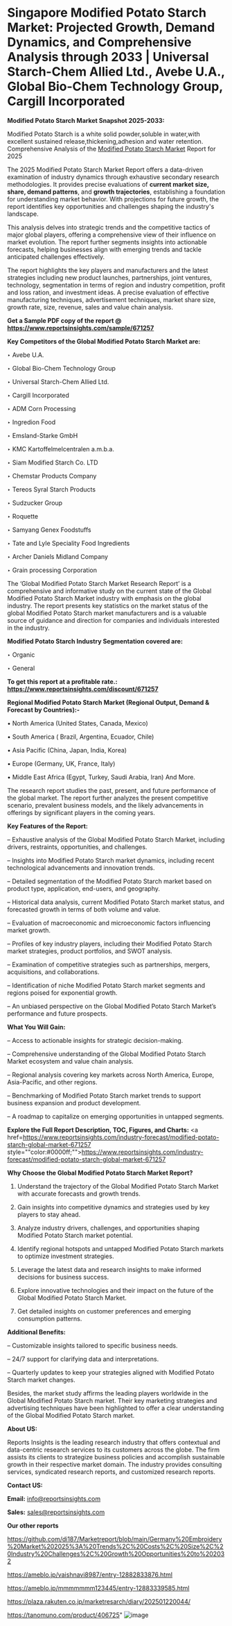 # Singapore Modified Potato Starch Market: Projected Growth, Demand Dynamics, and Comprehensive Analysis through 2033 | Universal Starch-Chem Allied Ltd., Avebe U.A., Global Bio-Chem Technology Group, Cargill Incorporated

<strong>Modified Potato Starch Market Snapshot 2025-2033:</strong>

Modified Potato Starch is a white solid powder,soluble in water,with excellent sustained release,thickening,adhesion and water retention. Comprehensive Analysis of the <a href=https://www.reportsinsights.com/sample/671257>Modified Potato Starch Market</a> Report for 2025

The 2025 Modified Potato Starch Market Report offers a data-driven examination of industry dynamics through exhaustive secondary research methodologies. It provides precise evaluations of <strong>current market size, share, demand patterns</strong>, and <strong>growth trajectories</strong>, establishing a foundation for understanding market behavior. With projections for future growth, the report identifies key opportunities and challenges shaping the industry's landscape.

This analysis delves into strategic trends and the competitive tactics of major global players, offering a comprehensive view of their influence on market evolution. The report further segments insights into actionable forecasts, helping businesses align with emerging trends and tackle anticipated challenges effectively.

The report highlights the key players and manufacturers and the latest strategies including new product launches, partnerships, joint ventures, technology, segmentation in terms of region and industry competition, profit and loss ration, and investment ideas. A precise evaluation of effective manufacturing techniques, advertisement techniques, market share size, growth rate, size, revenue, sales and value chain analysis.

<strong>Get a Sample PDF copy of the report @ <a href=https://www.reportsinsights.com/sample/671257 style=color:#0000ff;>https://www.reportsinsights.com/sample/671257</a></strong>

<strong>Key Competitors of the Global Modified Potato Starch Market are:</strong>

‣ Avebe U.A.

‣ Global Bio-Chem Technology Group

‣ Universal Starch-Chem Allied Ltd.

‣ Cargill Incorporated

‣ ADM Corn Processing

‣ Ingredion Food

‣ Emsland-Starke GmbH

‣ KMC Kartoffelmelcentralen a.m.b.a.

‣ Siam Modified Starch Co. LTD

‣ Chemstar Products Company

‣ Tereos Syral Starch Products

‣ Sudzucker Group

‣ Roquette

‣ Samyang Genex Foodstuffs

‣ Tate and Lyle Speciality Food Ingredients

‣ Archer Daniels Midland Company

‣ Grain processing Corporation

The ‘Global Modified Potato Starch Market Research Report’ is a comprehensive and informative study on the current state of the Global Modified Potato Starch Market industry with emphasis on the global industry. The report presents key statistics on the market status of the global Modified Potato Starch market manufacturers and is a valuable source of guidance and direction for companies and individuals interested in the industry.

<strong>Modified Potato Starch Industry Segmentation covered are:</strong>

‣ Organic

‣ General

<strong>To get this report at a profitable rate.: <a href=https://www.reportsinsights.com/discount/671257 style=color:#0000ff;>https://www.reportsinsights.com/discount/671257</a></strong>

<strong>Regional Modified Potato Starch Market (Regional Output, Demand &amp; Forecast by Countries):-</strong>

• North America (United States, Canada, Mexico)

• South America ( Brazil, Argentina, Ecuador, Chile)

• Asia Pacific (China, Japan, India, Korea)

• Europe (Germany, UK, France, Italy)

• Middle East Africa (Egypt, Turkey, Saudi Arabia, Iran) And More.

The research report studies the past, present, and future performance of the global market. The report further analyzes the present competitive scenario, prevalent business models, and the likely advancements in offerings by significant players in the coming years.

<strong>Key Features of the Report:</strong>

– Exhaustive analysis of the Global Modified Potato Starch Market, including drivers, restraints, opportunities, and challenges.

– Insights into Modified Potato Starch market dynamics, including recent technological advancements and innovation trends.

– Detailed segmentation of the Modified Potato Starch market based on product type, application, end-users, and geography.

– Historical data analysis, current Modified Potato Starch market status, and forecasted growth in terms of both volume and value.

– Evaluation of macroeconomic and microeconomic factors influencing market growth.

– Profiles of key industry players, including their Modified Potato Starch market strategies, product portfolios, and SWOT analysis.

– Examination of competitive strategies such as partnerships, mergers, acquisitions, and collaborations.

– Identification of niche Modified Potato Starch market segments and regions poised for exponential growth.

– An unbiased perspective on the Global Modified Potato Starch Market’s performance and future prospects.

<strong>What You Will Gain:</strong>

– Access to actionable insights for strategic decision-making.

– Comprehensive understanding of the Global Modified Potato Starch Market ecosystem and value chain analysis.

– Regional analysis covering key markets across North America, Europe, Asia-Pacific, and other regions.

– Benchmarking of Modified Potato Starch market trends to support business expansion and product development.

– A roadmap to capitalize on emerging opportunities in untapped segments.

<strong>Explore the Full Report Description, TOC, Figures, and Charts:</strong>
<a href=https://www.reportsinsights.com/industry-forecast/modified-potato-starch-global-market-671257 style=""color:#0000ff;"">https://www.reportsinsights.com/industry-forecast/modified-potato-starch-global-market-671257</a>

<strong>Why Choose the Global Modified Potato Starch Market Report?</strong>

1. Understand the trajectory of the Global Modified Potato Starch Market with accurate forecasts and growth trends.

2. Gain insights into competitive dynamics and strategies used by key players to stay ahead.

3. Analyze industry drivers, challenges, and opportunities shaping Modified Potato Starch market potential.

4. Identify regional hotspots and untapped Modified Potato Starch markets to optimize investment strategies.

5. Leverage the latest data and research insights to make informed decisions for business success.

6. Explore innovative technologies and their impact on the future of the Global Modified Potato Starch Market.

7. Get detailed insights on customer preferences and emerging consumption patterns.

<strong>Additional Benefits:</strong>

– Customizable insights tailored to specific business needs.

– 24/7 support for clarifying data and interpretations.

– Quarterly updates to keep your strategies aligned with Modified Potato Starch market changes.

Besides, the market study affirms the leading players worldwide in the Global Modified Potato Starch market. Their key marketing strategies and advertising techniques have been highlighted to offer a clear understanding of the Global Modified Potato Starch market.

<strong><strong>About US</strong>:</strong>

Reports Insights is the leading research industry that offers contextual and data-centric research services to its customers across the globe. The firm assists its clients to strategize business policies and accomplish sustainable growth in their respective market domain. The industry provides consulting services, syndicated research reports, and customized research reports.

<strong>Contact US:</strong>

<p class=><b>Email:</b> <a href=mailto:info@reportsinsights.com>info@reportsinsights.com</a></p>
<p class=><b>Sales:</b> <a href=mailto:sales@reportsinsights.com>sales@reportsinsights.com</a></p>

<strong>Our other reports</strong>

<a href=https://github.com/di187/Marketreport/blob/main/Germany%20Embroidery%20Market%202025%3A%20Trends%2C%20Costs%2C%20Size%2C%20Industry%20Challenges%2C%20Growth%20Opportunities%20to%202032>https://github.com/di187/Marketreport/blob/main/Germany%20Embroidery%20Market%202025%3A%20Trends%2C%20Costs%2C%20Size%2C%20Industry%20Challenges%2C%20Growth%20Opportunities%20to%202032</a>

<a href=https://ameblo.jp/vaishnavi8987/entry-12882833876.html>https://ameblo.jp/vaishnavi8987/entry-12882833876.html</a>

<a href=https://ameblo.jp/mmmmmmm123445/entry-12883339585.html>https://ameblo.jp/mmmmmmm123445/entry-12883339585.html</a>

<a href=https://plaza.rakuten.co.jp/marketresarch/diary/202501220044/>https://plaza.rakuten.co.jp/marketresarch/diary/202501220044/</a>

<a href=https://tanomuno.com/product/406725>https://tanomuno.com/product/406725</a>"
![image](https://github.com/user-attachments/assets/a5ab5e67-d4ad-4ffe-84ff-81fc870f857a)
